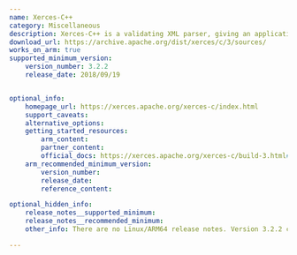 ```yaml
---
name: Xerces-C++
category: Miscellaneous
description: Xerces-C++ is a validating XML parser, giving an application the ability to read and write XML data.
download_url: https://archive.apache.org/dist/xerces/c/3/sources/
works_on_arm: true
supported_minimum_version:
    version_number: 3.2.2
    release_date: 2018/09/19


optional_info:
    homepage_url: https://xerces.apache.org/xerces-c/index.html
    support_caveats:
    alternative_options:
    getting_started_resources:
        arm_content:
        partner_content:
        official_docs: https://xerces.apache.org/xerces-c/build-3.html#CMake
    arm_recommended_minimum_version:
        version_number:
        release_date:
        reference_content:

optional_hidden_info:
    release_notes__supported_minimum:
    release_notes__recommended_minimum:
    other_info: There are no Linux/ARM64 release notes. Version 3.2.2 can be built from source on the Neoverse N1, prior versions fail to configure.

---
```

